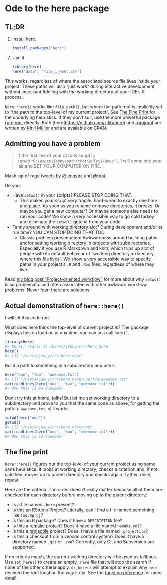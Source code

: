 
<!-- README.md is generated from README.Rmd. Please edit that file -->

# Ode to the here package

## TL;DR

1.  Install [here](https://krlmlr.github.io/here/).
    
    ``` r
    install.packages("here")
    ```

2.  Use it.
    
    ``` r
    library(here)
    here("data", "file_i_want.csv")
    ```

This works, regardless of where the associated source file lives inside
your project. These paths will also “just work” during interactive
development, without incessant fiddling with the working directory of
your IDE’s R process.

`here::here()` works like `file.path()`, but where the path root is
implicitly set to “the path to the top-level of my current project”. See
[The Fine Print](#the-fine-print) for the underlying heuristics. If they
don’t suit, use the more powerful package
[rprojroot](https://github.com/r-lib/rprojroot) directly. Both
[here]https://github.com/r-lib/here) and
[rprojroot](https://github.com/r-lib/rprojroot) are written by [Kirill
Müller](https://github.com/krlmlr) and are available on CRAN.

## Admitting you have a problem

> If the first line of your \#rstats script is
> `setwd("C:\Users\jenny\path\that\only\I\have")`, I will come into your
> lab and SET YOUR COMPUTER ON FIRE.

Mash-up of rage tweets by
[@jennybc](https://twitter.com/JennyBryan/status/673240213313851393) and
[@tpoi](https://twitter.com/tpoi/status/720340395901648897).

Do you:

  - Have `setwd()` in your scripts? PLEASE STOP DOING THAT.
      - This makes your script very fragile, hard-wired to exactly one
        time and place. As soon as you rename or move directories, it
        breaks. Or maybe you get a new computer? Or maybe someone else
        needs to run your code? We show a very accessible way to go cold
        turkey and eliminate the `setwd()` gotcha from your code.
  - Fanny around with working directory alot? During development and/or
    at run time? YOU CAN STOP DOING THAT TOO.
      - Classic problem presentation: Awkwardness around building paths
        and/or setting working directory in projects with
        subdirectories. Especially if you use R Markdown and knitr,
        which trips up alot of people with its default behavior of
        “working directory = directory where this file lives”. We show
        a very accessible way to specify paths in your project’s `.R`
        and `.Rmd` files, regardless of where they live.

Read [my blog post “Project-oriented
workflow”](https://www.tidyverse.org/articles/2017/12/workflow-vs-script/)
for more about why `setwd()` is so problematic and often associated with
other awkward workflow problems. Never fear: there are solutions\!

## Actual demonstration of `here::here()`

I will let this code run.

What does here think the top-level of current project is? The package
displays this on load or, at any time, you can just call `here()`.

``` r
library(here)
#> here() starts at /Users/jenny/rrr/here_here
here()
#> [1] "/Users/jenny/rrr/here_here"
```

Build a path to something in a subdirectory and use it.

``` r
here("one", "two", "awesome.txt")
#> [1] "/Users/jenny/rrr/here_here/one/two/awesome.txt"
cat(readLines(here("one", "two", "awesome.txt")))
#> OMG this is so awesome!
```

Don’t try this at home, folks\! But let me set working directory to a
subdirectory and prove to you that the same code as above, for getting
the path to `awesome.txt`, still works.

``` r
setwd(here("one"))
getwd()
#> [1] "/Users/jenny/rrr/here_here/one"
cat(readLines(here("one", "two", "awesome.txt")))
#> OMG this is so awesome!
```

## The fine print

`here::here()` figures out the top-level of your current project using
some sane heuristics. It looks at working directory, checks a criterion
and, if not satisfied, moves up to parent directory and checks again.
Lather, rinse, repeat.

Here are the criteria. The order doesn’t really matter because all of
them are checked for each directory before moving up to the parent
directory:

  - Is a file named `.here` present?
  - Is this an RStudio Project? Literally, can I find a file named
    something like `foo.Rproj`?
  - Is this an R package? Does it have a `DESCRIPTION` file?
  - Is this a [remake](https://github.com/richfitz/remake#readme)
    project? Does it have a file named `remake.yml`?
  - Is this a [projectile](http://projectile.readthedocs.io/en/latest/)
    project? Does it have a file named `.projectile`?
  - Is this a checkout from a version control system? Does it have a
    directory named `.git` or `.svn`? Currently, only Git and Subversion
    are supported.

If no criteria match, the current working directory will be used as
fallback. Use `set_here()` to create an empty `.here` file that will
stop the search if none of the other criteria apply. `dr_here()` will
attempt to explain why `here` decided the root location the way it did.
See the [function
reference](https://krlmlr.github.io/here/reference/here.html) for more
detail.
